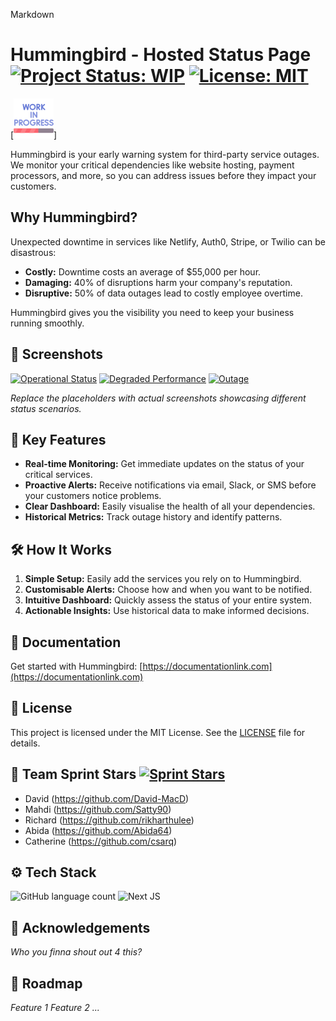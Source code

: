 Markdown

# Hummingbird - Hosted Status Page [![Project Status: WIP](https://img.shields.io/badge/Project%20Status-WIP-yellow.svg)](https://shields.io/) [![License: MIT](https://img.shields.io/badge/License-MIT-blue.svg)](https://opensource.org/licenses/MIT)

[![image test](https://github.com/sprintstars/hummingbird/blob/readme/public/images/readme/work-in-progress.png)]

Hummingbird is your early warning system for third-party service outages. We monitor your critical dependencies like website hosting, payment processors, and more, so you can address issues before they impact your customers.

## Why Hummingbird?

Unexpected downtime in services like Netlify, Auth0, Stripe, or Twilio can be disastrous:

- **Costly:** Downtime costs an average of $55,000 per hour.
- **Damaging:** 40% of disruptions harm your company's reputation.
- **Disruptive:** 50% of data outages lead to costly employee overtime.

Hummingbird gives you the visibility you need to keep your business running smoothly.

## 📸 Screenshots

[![Operational Status](./docs/images/operational_status.png)](./docs/images/operational_status.png)
[![Degraded Performance](./docs/images/degraded_performance.png)](./docs/images/degraded_performance.png)
[![Outage](./docs/images/outage.png)](./docs/images/outage.png)

_Replace the placeholders with actual screenshots showcasing different status scenarios._

## 🚀 Key Features

- **Real-time Monitoring:** Get immediate updates on the status of your critical services.
- **Proactive Alerts:** Receive notifications via email, Slack, or SMS before your customers notice problems.
- **Clear Dashboard:** Easily visualise the health of all your dependencies.
- **Historical Metrics:** Track outage history and identify patterns.

## 🛠️ How It Works

1. **Simple Setup:** Easily add the services you rely on to Hummingbird.
2. **Customisable Alerts:** Choose how and when you want to be notified.
3. **Intuitive Dashboard:** Quickly assess the status of your entire system.
4. **Actionable Insights:** Use historical data to make informed decisions.

## 📝 Documentation

Get started with Hummingbird: [https://documentationlink.com](https://documentationlink.com)

## 📜 License

This project is licensed under the MIT License. See the [LICENSE](LICENSE.md) file for details.

## 🌠 Team Sprint Stars [![Sprint Stars](https://img.shields.io/badge/Sprint%20Stars-yellow?style=for-the-badge&logo=github)](https://github.com/sprintstars)

- David (https://github.com/David-MacD)
- Mahdi (https://github.com/Satty90)
- Richard (https://github.com/rikharthulee)
- Abida (https://github.com/Abida64)
- Catherine (https://github.com/csarq)

## ⚙️ Tech Stack

![GitHub language count](https://img.shields.io/github/languages/count/sprintstars/hummingbird?style=for-the-badge&color=yellow)
![Next JS](https://img.shields.io/badge/Next-black?style=for-the-badge&logo=next.js&logoColor=white)

## 💖 Acknowledgements

_Who you finna shout out 4 this?_

## 🧭 Roadmap

_Feature 1_
_Feature 2_
_..._
